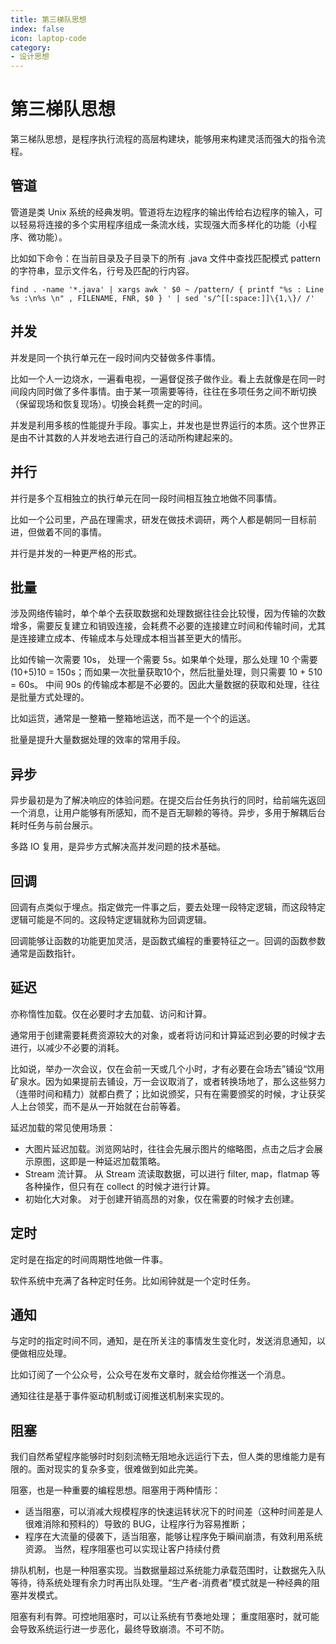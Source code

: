 ```yaml
---
title: 第三梯队思想
index: false
icon: laptop-code
category:
- 设计思想
---
```



# 第三梯队思想
第三梯队思想，是程序执行流程的高层构建块，能够用来构建灵活而强大的指令流程。


## 管道

管道是类 Unix 系统的经典发明。管道将左边程序的输出传给右边程序的输入，可以轻易将连接的多个实用程序组成一条流水线，实现强大而多样化的功能（小程序、微功能）。

比如如下命令：在当前目录及子目录下的所有 .java 文件中查找匹配模式 pattern 的字符串，显示文件名，行号及匹配的行内容。

`find . -name '*.java' | xargs awk ' $0 ~ /pattern/ { printf "%s : Line %s :\n%s \n" , FILENAME, FNR, $0 } ' | sed 's/^[[:space:]]\{1,\}/ /'`


## 并发

并发是同一个执行单元在一段时间内交替做多件事情。

比如一个人一边烧水，一遍看电视，一遍督促孩子做作业。看上去就像是在同一时间段内同时做了多件事情。由于某一项需要等待，往往在多项任务之间不断切换（保留现场和恢复现场）。切换会耗费一定的时间。

并发是利用多核的性能提升手段。事实上，并发也是世界运行的本质。这个世界正是由不计其数的人并发地去进行自己的活动所构建起来的。


## 并行

并行是多个互相独立的执行单元在同一段时间相互独立地做不同事情。

比如一个公司里，产品在理需求，研发在做技术调研，两个人都是朝同一目标前进，但做着不同的事情。

并行是并发的一种更严格的形式。


## 批量

涉及网络传输时，单个单个去获取数据和处理数据往往会比较慢，因为传输的次数增多，需要反复建立和销毁连接，会耗费不必要的连接建立时间和传输时间，尤其是连接建立成本、传输成本与处理成本相当甚至更大的情形。

比如传输一次需要 10s， 处理一个需要 5s。如果单个处理，那么处理 10 个需要 (10+5)10 = 150s；而如果一次批量获取10个，然后批量处理，则只需要 10 + 510 = 60s。 中间 90s 的传输成本都是不必要的。因此大量数据的获取和处理，往往是批量方式处理的。

比如运货，通常是一整箱一整箱地运送，而不是一个个的运送。

批量是提升大量数据处理的效率的常用手段。


## 异步

异步最初是为了解决响应的体验问题。在提交后台任务执行的同时，给前端先返回一个消息，让用户能够有所感知，而不是百无聊赖的等待。异步，多用于解耦后台耗时任务与前台展示。

多路 IO 复用，是异步方式解决高并发问题的技术基础。


## 回调

回调有点类似于埋点。指定做完一件事之后，要去处理一段特定逻辑，而这段特定逻辑可能是不同的。这段特定逻辑就称为回调逻辑。

回调能够让函数的功能更加灵活，是函数式编程的重要特征之一。回调的函数参数通常是函数指针。


## 延迟

亦称惰性加载。仅在必要时才去加载、访问和计算。

通常用于创建需要耗费资源较大的对象，或者将访问和计算延迟到必要的时候才去进行，以减少不必要的消耗。

比如说，举办一次会议，仅在会前一天或几个小时，才有必要在会场去”铺设“饮用矿泉水。因为如果提前去铺设，万一会议取消了，或者转换场地了，那么这些努力（连带时间和精力）就都白费了；比如说颁奖，只有在需要颁奖的时候，才让获奖人上台领奖，而不是从一开始就在台前等着。

延迟加载的常见使用场景：

* 大图片延迟加载。浏览网站时，往往会先展示图片的缩略图，点击之后才会展示原图，这即是一种延迟加载策略。
* Stream 流计算。 从 Stream 流读取数据，可以进行 filter, map，flatmap 等各种操作，但只有在 collect 的时候才进行计算。
* 初始化大对象。 对于创建开销高昂的对象，仅在需要的时候才去创建。


## 定时

定时是在指定的时间周期性地做一件事。

软件系统中充满了各种定时任务。比如闹钟就是一个定时任务。


## 通知

与定时的指定时间不同，通知，是在所关注的事情发生变化时，发送消息通知，以便做相应处理。

比如订阅了一个公众号，公众号在发布文章时，就会给你推送一个消息。

通知往往是基于事件驱动机制或订阅推送机制来实现的。


## 阻塞

我们自然希望程序能够时时刻刻流畅无阻地永远运行下去，但人类的思维能力是有限的。面对现实的复杂多变，很难做到如此完美。

阻塞，也是一种重要的编程思想。阻塞用于两种情形：

* 适当阻塞，可以消减大规模程序的快速运转状况下的时间差（这种时间差是人很难消除和预料的）导致的 BUG，让程序行为容易推断；
* 程序在大流量的侵袭下，适当阻塞，能够让程序免于瞬间崩溃，有效利用系统资源。
当然，程序阻塞也可以实现让客户持续付费

排队机制，也是一种阻塞实现。当数据量超过系统能力承载范围时，让数据先入队等待，待系统处理有余力时再出队处理。“生产者-消费者”模式就是一种经典的阻塞并发模式。

阻塞有利有弊。可控地阻塞时，可以让系统有节奏地处理； 重度阻塞时，就可能会导致系统运行进一步恶化，最终导致崩溃。不可不防。

